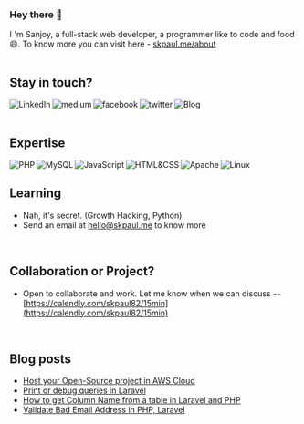 ### Hey there 👋

I 'm Sanjoy, a full-stack web developer, a programmer like to code and food 😄. To know more you can visit here - [skpaul.me/about](https://skpaul.me/about)
<br>
<br>

## Stay in touch?
[<img align="left" alt="LinkedIn" src="https://img.shields.io/badge/linkedin-%230077B5.svg?&style=for-the-badge&logo=linkedin&logoColor=white" />](https://www.linkedin.com/in/skpaul82)
[<img align="left" alt="medium" src="https://img.shields.io/badge/medium-%f1f1f1f1.svg?&style=for-the-badge&logo=medium&logoColor=gray" />](https://skpaul82.medium.com/)
[<img align="left" alt="facebook" src="https://img.shields.io/badge/facebook-%231877F2.svg?&style=for-the-badge&logo=facebook&logoColor=white" />](https://www.facebook.com/LLTwithSKPaul)
[<img align="left" alt="twitter" src="https://img.shields.io/badge/twitter-%231DA1F2.svg?&style=for-the-badge&logo=twitter&logoColor=white" />](https://twitter.com/SanjoyKPaul)
[<img align="left" alt="Blog" src="https://img.shields.io/badge/blog-%44433322.svg?&style=for-the-badge&logo=Blog&logoColor=white" />](https://skpaul.me/blog)

<!-- [<img align="left" alt="stack-overflow" src="https://img.shields.io/badge/stack%20overflow-FE7A16?logo=stack-overflow&logoColor=white&style=for-the-badge" />](https://stackoverflow.com/users/5379437/mohammad-faisal) -->
<br>
<br>

## Expertise
<img align="left" alt="PHP" src="https://img.shields.io/badge/PHP-%230077B5.svg?&style=for-the-badge&logo=PHP&logoColor=white" /> 
<img align="left" alt="MySQL" src="https://img.shields.io/badge/MySQL-%230077B6.svg?&style=for-the-badge&logo=MySQL&logoColor=white" /> 
<img align="left" alt="JavaScript" src="https://img.shields.io/badge/JavaScript-%230077B7.svg?&style=for-the-badge&logo=JavaScript&logoColor=white" /> 
<img align="left" alt="HTML&CSS" src="https://img.shields.io/badge/HTML&CSS-%F00.svg?&style=for-the-badge&logo=HTML&CSS&logoColor=white" /> 
<img align="left" alt="Apache" src="https://img.shields.io/badge/Apache-%987655.svg?&style=for-the-badge&logo=Apache&logoColor=white" /> 
<img align="left" alt="Linux" src="https://img.shields.io/badge/Linux-%987654.svg?&style=for-the-badge&logo=Linux&logoColor=white" /> 
<br>

## Learning
- Nah, it's secret. (Growth Hacking, Python)
- Send an email at hello@skpaul.me to know more
<br>

## Collaboration or Project?
- Open to collaborate and work. Let me know when we can discuss -- [https://calendly.com/skpaul82/15min](https://calendly.com/skpaul82/15min)
<br>

## Blog posts
<!-- BLOG-POST-LIST:START -->
- [Host your Open-Source project in AWS Cloud](https://skpaul82.medium.com/host-your-open-source-project-in-aws-cloud-3a5b5e0c6c0f?source=rss-1df4821e7a5b------2)
- [Print or debug queries in Laravel](https://skpaul82.medium.com/print-or-debug-queries-in-laravel-d803fbcb0d0?source=rss-1df4821e7a5b------2)
- [How to get Column Name from a table in Laravel and PHP](https://skpaul82.medium.com/how-to-get-column-name-from-a-table-in-laravel-and-php-adbe034bb3d5?source=rss-1df4821e7a5b------2)
- [Validate Bad Email Address in PHP, Laravel](https://skpaul82.medium.com/validate-bad-emails-in-php-laravel-e902d3a9d390?source=rss-1df4821e7a5b------2)
<!-- BLOG-POST-LIST:END -->


<!--
**skpaul82/skpaul82** is a ✨ _special_ ✨ repository because its `README.md` (this file) appears on your GitHub profile.

Here are some ideas to get you started:

- 🔭 I’m currently working on ...
- 🌱 I’m currently learning ...
- 👯 I’m looking to collaborate on ...
- 🤔 I’m looking for help with ...
- 💬 Ask me about ...
- 📫 How to reach me: ...
- 😄 Pronouns: ...
- ⚡ Fun fact: ...
-->

